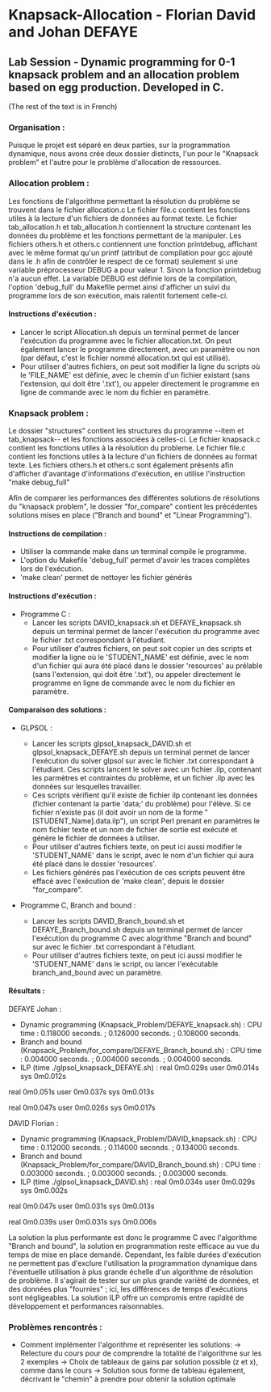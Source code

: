 # Knapsack-Allocation - Florian David and Johan DEFAYE
## Lab Session - Dynamic programming for 0-1 knapsack problem and an allocation problem based on egg production. Developed in C.
(The rest of the text is in French)

### Organisation :
  Puisque le projet est séparé en deux parties, sur la programmation dynamique, nous avons crée deux dossier distincts, l'un pour le "Knapsack problem" et l'autre pour le problème d'allocation de ressources.
  
  
### Allocation problem :
  Les fonctions de l'algorithme permettant la résolution du problème se trouvent dans le fichier allocation.c
  Le fichier file.c contient les fonctions utiles à la lecture d'un fichiers de données au format texte.
  Le fichier tab_allocation.h et tab_allocation.h contiennent la structure contenant les données du problème et les fonctions permettant de la manipuler.
  Les fichiers others.h et others.c contiennent une fonction printdebug, affichant avec le même format qu'un printf (attribut de compilation pour gcc ajouté dans le .h afin de contrôler le respect de ce format) seulement si une variable préprocesseur DEBUG a pour valeur 1. Sinon la fonction printdebug n'a aucun effet. La variable DEBUG est définie lors de la compilation, l'option 'debug_full' du Makefile permet ainsi d'afficher un suivi du programme lors de son exécution, mais ralentit fortement celle-ci.

#### Instructions d'exécution :
  - Lancer le script Allocation.sh depuis un terminal permet de lancer l'exécution du programme avec le fichier allocation.txt. On peut également lancer le programme directement, avec un paramètre ou non (par défaut, c'est le fichier nommé allocation.txt qui est utilisé). 
- Pour utiliser d'autres fichiers, on peut soit modifier la ligne du scripts où le 'FILE_NAME' est définie,  avec le chemin d'un fichier existant (sans l'extension, qui doit être '.txt'), ou appeler directement le programme en ligne de commande avec le nom du fichier en paramètre.


### Knapsack problem :
  Le dossier "structures" contient les structures du programme --item et tab_knapsack-- et les fonctions associées à celles-ci.
  Le fichier knapsack.c contient les fonctions utiles à la résolution du probleme.
  Le fichier file.c contient les fonctions utiles à la lecture d'un fichiers de données au format texte.
  Les fichiers others.h et others.c sont également présents afin d'afficher d'avantage d'informations d'exécution, en utilise l'instruction "make debug_full"
  
  Afin de comparer les performances des différentes solutions de résolutions du "knapsack problem", le dossier "for_compare" contient les précédentes solutions mises en place ("Branch and bound" et "Linear Programming").
	
#### Instructions de compilation :
- Utiliser la commande make dans un terminal compile le programme.
- L'option du Makefile 'debug_full' permet d'avoir les traces complètes lors de l'exécution.
- 'make clean' permet de nettoyer les fichier générés

#### Instructions d'exécution :
- Programme C :
	- Lancer les scripts DAVID_knapsack.sh et DEFAYE_knapsack.sh depuis un terminal permet de lancer l'exécution du programme avec le fichier .txt correspondant à l'étudiant.
	- Pour utiliser d'autres fichiers, on peut soit copier un des scripts et modifier la ligne où le 'STUDENT_NAME' est définie,  avec le nom d'un fichier qui aura été placé dans le dossier 'resources' au prélable (sans l'extension, qui doit être '.txt'), ou appeler directement le programme en ligne de commande avec le nom du fichier en paramètre.

#### Comparaison des solutions :
- GLPSOL :
	- Lancer les scripts glpsol_knapsack_DAVID.sh et glpsol_knapsack_DEFAYE.sh depuis un terminal permet de lancer l'exécution du solver glpsol sur avec le fichier .txt correspondant à l'étudiant. Ces scripts lancent le solver avec un fichier .ilp, contenant les parmètres et contraintes du problème, et un fichier .ilp avec les données sur lesquelles travailler.
	- Ces scripts vérifient qu'il existe de fichier ilp contenant les données (fichier contenant la partie 'data;' du problème) pour l'élève. Si ce fichier n'existe pas (il doit avoir un nom de la forme "[STUDENT_Name].data.ilp"), un script Perl prenant en paramètres le nom fichier texte et un nom de fichier de sortie est exécuté et génère le fichier de données à utiliser.
	- Pour utiliser d'autres fichiers texte, on peut ici aussi modifier le 'STUDENT_NAME' dans le script, avec le nom d'un fichier qui aura été placé dans le dossier 'resources'.
	- Les fichiers générés pas l'exécution de ces scripts peuvent être effacé avec l'exécution de 'make clean', depuis le dossier "for_compare".
	
- Programme C, Branch and bound :
	-  Lancer les scripts DAVID_Branch_bound.sh et DEFAYE_Branch_bound.sh depuis un terminal permet de lancer l'exécution du programme C avec alogrithme "Branch and bound" sur avec le fichier .txt correspondant à l'étudiant.
	- Pour utiliser d'autres fichiers texte, on peut ici aussi modifier le 'STUDENT_NAME' dans le script, ou lancer l'exécutable branch_and_bound avec un paramètre.

#### Résultats : 
DEFAYE Johan : 
- Dynamic programming (Knapsack_Problem/DEFAYE_knapsack.sh) :
CPU time : 0.118000 seconds. ; 0.126000 seconds. ; 0.108000 seconds.
- Branch and bound (Knapsack_Problem/for_compare/DEFAYE_Branch_bound.sh) :
CPU time : 0.004000 seconds. ; 0.004000 seconds. ; 0.004000 seconds.
- ILP (time ./glpsol_knapsack_DEFAYE.sh) :
real	0m0.029s
user	0m0.014s
sys	0m0.012s

real	0m0.051s
user	0m0.037s
sys	0m0.013s

real	0m0.047s
user	0m0.026s
sys	0m0.017s

DAVID Florian :
- Dynamic programming (Knapsack_Problem/DAVID_knapsack.sh) :
CPU time :  0.112000 seconds. ; 0.114000 seconds. ; 0.134000 seconds.
- Branch and bound (Knapsack_Problem/for_compare/DAVID_Branch_bound.sh) :
CPU time : 0.003000 seconds. ; 0.003000 seconds. ; 0.003000 seconds.
- ILP (time ./glpsol_knapsack_DAVID.sh) :
real	0m0.034s
user	0m0.029s
sys	0m0.002s

real	0m0.047s
user	0m0.031s
sys	0m0.013s

real	0m0.039s
user	0m0.031s
sys	0m0.006s

La solution la plus performante est donc le programme C avec l'algorithme "Branch and bound", la solution en programmation reste efficace au vue du temps de mise en place demandé.
Cependant, les faible durées d'exécution ne permettent pas d'exclure l'utilisation la programmation dynamique dans l'éventuelle utilisation à plus grande échelle d'un algorithme de résolution de problème. Il s'agirait de tester sur un plus grande variété de données, et des données plus "fournies" ; ici, les différences de temps d'exécutions sont négligeables.
La solution ILP offre un compromis entre rapidité de développement et performances raisonnables.

### Problèmes rencontrés :
- Comment implémenter l'algorithme et représenter les solutions:
	-> Relecture du cours pour de comprendre la totalité de l'algorithme sur les 2 exemples
	-> Choix de tableaux de gains par solution possible (z et x), comme dans le cours
	-> Solution sous forme de tableau également, décrivant le "chemin" à prendre pour obtenir la solution optimale
